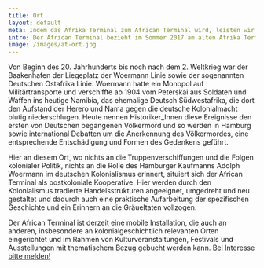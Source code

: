 ```yaml
---
title: Ort
layout: default
meta: Indem das Afrika Terminal zum African Terminal wird, leisten wir praktische Erinnerungsarbeit an dem Ort, von dem aus Kolonialtruppen vor rund 100 Jahren ins heutige Namibia verschifft wurden.
intro: Der African Terminal bezieht im Sommer 2017 am alten Afrika Terminal (Hafencity/Baakenhöft) Quartier. Vor gut hundert Jahren wurden von hier aus die Truppen der deutschen Kolonialmacht ins heutige Namibia, das ehemalige Deutsch Südwestafrika verschifft. Indem wir das Afrika Terminal zum African Terminal machen, wollen wir praktische Erinnerungsarbeit im gegenwärtigen Miteinander leisten.
image: /images/at-ort.jpg
---
```


Von Beginn des 20. Jahrhunderts bis noch nach dem 2. Weltkrieg war der Baakenhafen der Liegeplatz der Woermann Linie sowie der sogenannten Deutschen Ostafrika Linie. Woermann hatte ein Monopol auf Militärtransporte und verschiffte ab 1904 vom Peterskai aus Soldaten und Waffen ins heutige Namibia, das ehemalige Deutsch Südwestafrika, die dort den Aufstand der Herero und Nama gegen die deutsche Kolonialmacht blutig niederschlugen. Heute nennen Historiker_Innen diese Ereignisse den ersten von Deutschen begangenen Völkermord und so werden in Hamburg sowie international Debatten um die Anerkennung des Völkermordes, eine entsprechende Entschädigung und Formen des Gedenkens geführt.

Hier an diesem Ort, wo nichts an die Truppenverschiffungen und die Folgen kolonialer Politik, nichts an die Rolle des Hamburger Kaufmanns Adolph Woermann im deutschen Kolonialismus erinnert, situiert sich der African Terminal als postkoloniale Kooperative. Hier werden durch den Kolonialismus tradierte Handelsstrukturen angeeignet, umgedreht und neu gestaltet und dadurch auch eine praktische Aufarbeitung der spezifischen Geschichte und ein Erinnern an die Gräueltaten vollzogen.

Der African Terminal ist derzeit eine mobile Installation, die auch an anderen, insbesondere an kolonialgeschichtlich relevanten Orten eingerichtet und im Rahmen von Kulturveranstaltungen, Festivals und Ausstellungen mit thematischem Bezug gebucht werden kann. [Bei Interesse bitte melden!](mailto:info@geheimagentur.net)
